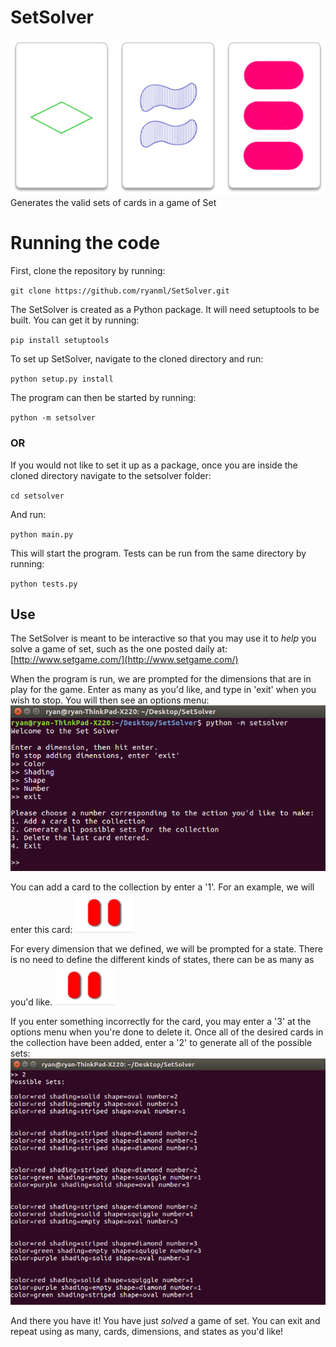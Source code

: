 # SetSolver
![cards](https://github.com/ryanml/SetSolver/blob/master/assets/set_cards.png "cards")
Generates the valid sets of cards in a game of Set

# Running the code
First, clone the repository by running:

`git clone https://github.com/ryanml/SetSolver.git`

The SetSolver is created as a Python package. It will need setuptools to be built. You can get it by running:

`pip install setuptools`

To set up SetSolver, navigate to the cloned directory and run:

`python setup.py install`

The program can then be started by running:

`python -m setsolver`

### OR
If you would not like to set it up as a package, once you are inside the cloned directory navigate to the setsolver folder:

`cd setsolver`

And run:

`python main.py`

This will start the program. Tests can be run from the same directory by running:

`python tests.py`

## Use
The SetSolver is meant to be interactive so that you may use it to *help* you solve a game of set, such as the one posted daily at: [http://www.setgame.com/](http://www.setgame.com/)

When the program is run, we are prompted for the dimensions that are in play for the game. Enter as many as you'd like, and type in 'exit' when you wish to stop. You will then see an options menu:
![options](https://github.com/ryanml/SetSolver/blob/master/assets/set_dim_options.png "options")

You can add a card to the collection by enter a '1'. For an example, we will enter this card:
![example](https://github.com/ryanml/SetSolver/blob/master/assets/two_ovals.png "example")

For every dimension that we defined, we will be prompted for a state. There is no need to define the different kinds of states, there can be as many as you'd like.
![enter-shape](https://github.com/ryanml/SetSolver/blob/master/assets/two_ovals.png "enter-shape")

If you enter something incorrectly for the card, you may enter a '3' at the options menu when you're done to delete it. Once all of the desired cards in the collection have been added, enter a '2' to generate all of the possible sets:
![all-sets](https://github.com/ryanml/SetSolver/blob/master/assets/all_sets.png "all-sets")

And there you have it! You have just *solved* a game of set. You can exit and repeat using as many, cards, dimensions, and states as you'd like!
